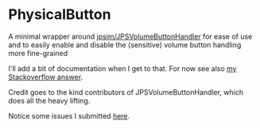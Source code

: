 # PhysicalButton
A minimal wrapper around [jpsim/JPSVolumeButtonHandler](https://github.com/jpsim/JPSVolumeButtonHandler) for ease of use and to easily enable and disable the (sensitive) volume button handling more fine-grained

I'll add a bit of documentation when I get to that. For now see also [my Stackoverflow answer](http://stackoverflow.com/a/37360733/893774).

Credit goes to the kind contributors of JPSVolumeButtonHandler, which does all the heavy lifting.

Notice some issues I submitted [here](https://github.com/jpsim/JPSVolumeButtonHandler/issues/37).
